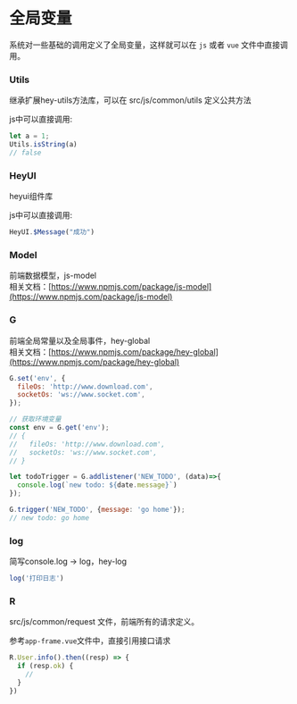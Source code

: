 # 全局变量

系统对一些基础的调用定义了全局变量，这样就可以在 `js` 或者 `vue` 文件中直接调用。

### Utils
继承扩展hey-utils方法库，可以在 src/js/common/utils 定义公共方法

js中可以直接调用:

``` javascript
let a = 1;
Utils.isString(a)
// false
```

### HeyUI
heyui组件库  

js中可以直接调用:

``` javascript
HeyUI.$Message("成功")
```

### Model
前端数据模型，js-model  
相关文档：[https://www.npmjs.com/package/js-model](https://www.npmjs.com/package/js-model)

### G
前端全局常量以及全局事件，hey-global  
相关文档：[https://www.npmjs.com/package/hey-global](https://www.npmjs.com/package/hey-global)


``` javascript
G.set('env', {
  fileOs: 'http://www.download.com',
  socketOs: 'ws://www.socket.com',
});

// 获取环境变量
const env = G.get('env');
// {
//   fileOs: 'http://www.download.com',
//   socketOs: 'ws://www.socket.com',
// }

let todoTrigger = G.addlistener('NEW_TODO', (data)=>{
  console.log(`new todo: ${date.message}`)
});

G.trigger('NEW_TODO', {message: 'go home'});
// new todo: go home
```


### log
简写console.log -> log，hey-log

``` javascript
log('打印日志')
```

### R
src/js/common/request 文件，前端所有的请求定义。

参考`app-frame.vue`文件中，直接引用接口请求

``` javascript
R.User.info().then((resp) => {
  if (resp.ok) {
    //
  }
})
```